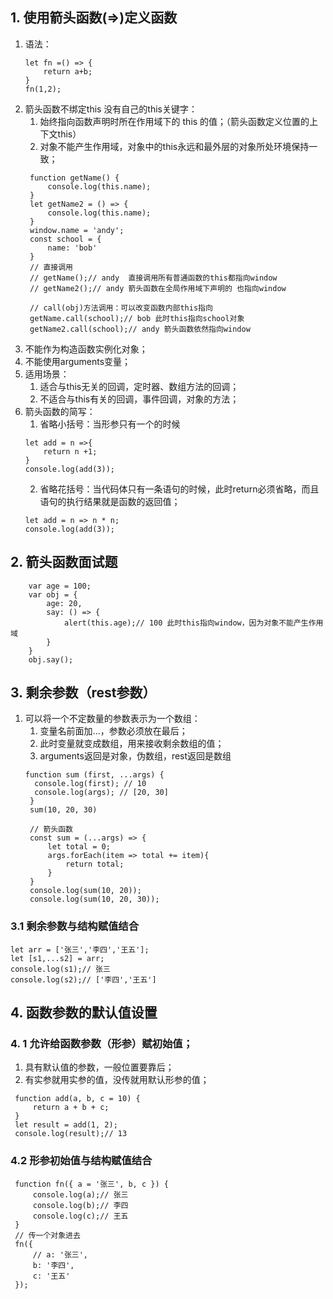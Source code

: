 ## 1. 使用箭头函数(=>)定义函数
1. 语法：
   ```
   let fn =() => {
       return a+b;
   }
   fn(1,2);
   ```
2. 箭头函数不绑定this 没有自己的this关键字：
   1. 始终指向函数声明时所在作用域下的 this 的值；（箭头函数定义位置的上下文this）
   2. 对象不能产生作用域，对象中的this永远和最外层的对象所处环境保持一致；
   ```
    function getName() {
        console.log(this.name);
    }
    let getName2 = () => {
        console.log(this.name);
    }
    window.name = 'andy';
    const school = {
        name: 'bob'
    }
    // 直接调用
    // getName();// andy  直接调用所有普通函数的this都指向window
    // getName2();// andy 箭头函数在全局作用域下声明的 也指向window

    // call(obj)方法调用：可以改变函数内部this指向
    getName.call(school);// bob 此时this指向school对象
    getName2.call(school);// andy 箭头函数依然指向window
   ```
3. 不能作为构造函数实例化对象；
4. 不能使用arguments变量；
5. 适用场景：
   1. 适合与this无关的回调，定时器、数组方法的回调；
   2. 不适合与this有关的回调，事件回调，对象的方法；
6. 箭头函数的简写：
   1. 省略小括号：当形参只有一个的时候
   ```
   let add = n =>{
       return n +1;
   }
   console.log(add(3));
   ```
   2. 省略花括号：当代码体只有一条语句的时候，此时return必须省略，而且语句的执行结果就是函数的返回值；
   ```
   let add = n => n * n;
   console.log(add(3));
   ```
## 2. 箭头函数面试题
```
    var age = 100;
    var obj = {
        age: 20,
        say: () => {
            alert(this.age);// 100 此时this指向window，因为对象不能产生作用域
        }
    }
    obj.say();
```
## 3. 剩余参数（rest参数）
1. 可以将一个不定数量的参数表示为一个数组：
   1. 变量名前面加...，参数必须放在最后；
   2. 此时变量就变成数组，用来接收剩余数组的值；
   3. arguments返回是对象，伪数组，rest返回是数组
   ```
   function sum (first, ...args) {
     console.log(first); // 10
     console.log(args); // [20, 30] 
    }
    sum(10, 20, 30)

    // 箭头函数
    const sum = (...args) => {
        let total = 0;
        args.forEach(item => total += item){
            return total;
        }
    }
    console.log(sum(10, 20));
    console.log(sum(10, 20, 30));
   ```
### 3.1 剩余参数与结构赋值结合
   ```
   let arr = ['张三','李四','王五'];
   let [s1,...s2] = arr;
   console.log(s1);// 张三
   console.log(s2);// ['李四','王五']
   ```
## 4. 函数参数的默认值设置
### 4. 1 允许给函数参数（形参）赋初始值；
   1. 具有默认值的参数，一般位置要靠后；
   2. 有实参就用实参的值，没传就用默认形参的值；
   ```
    function add(a, b, c = 10) {
        return a + b + c;
    }
    let result = add(1, 2);
    console.log(result);// 13
   ```
### 4.2 形参初始值与结构赋值结合
   ```
    function fn({ a = '张三', b, c }) {
        console.log(a);// 张三
        console.log(b);// 李四
        console.log(c);// 王五
    }
    // 传一个对象进去
    fn({
        // a: '张三',
        b: '李四',
        c: '王五'
    });
   ```
